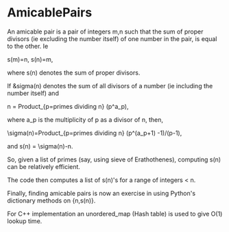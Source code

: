 # AmicablePairs

An amicable pair is a pair of integers m,n such that
the sum of proper divisors (ie excluding the number itself) of one number in the pair, is equal to the other.
Ie 

s(m)=n, s(n)=m,

where s(n) denotes the sum of proper divisors.

If &sigma(n) denotes the sum of all divisors of a number (ie including the number itself) and 

n = Product_{p=primes dividing n} (p^a_p),

where a_p is the multiplicity of p as a divisor of n, then,

\sigma(n)=Product_{p=primes dividing n} (p^(a_p+1) -1)/(p-1),

and s(n) = \sigma(n)-n.

So, given a list of primes (say, using sieve of Erathothenes), computing s(n) can be relatively efficient.

The code then computes a list of s(n)'s for a range of integers < n.

Finally, finding amicable pairs is now an exercise in using Python's dictionary methods on {n,s(n)}.

For C++ implementation an unordered_map (Hash table) is used to  give O(1) lookup time.
